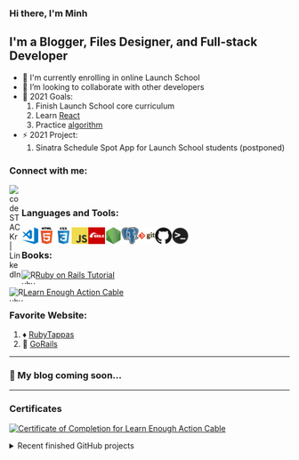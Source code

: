 <!-- ### Hi there, I'm Minh - aka [codeSTACKr][website] 👋

[![Website](https://img.shields.io/website?label=codeSTACKr.com&style=for-the-badge&url=https%3A%2F%2Fcodestackr.com)](https://codestackr.com)
[![Twitter Follow](https://img.shields.io/twitter/follow/codeSTACKr?color=1DA1F2&logo=twitter&style=for-the-badge)](https://twitter.com/intent/follow?original_referer=https%3A%2F%2Fgithub.com%2FcodeSTACKr&screen_name=codeSTACKr) -->
### Hi there, I'm Minh

## I'm a Blogger, Files Designer, and Full-stack Developer

- 🔭 I'm currently enrolling in online Launch School
- 👯 I’m looking to collaborate with other developers
- 🥅 2021 Goals:
  1. Finish Launch School core curriculum
  2. Learn [React](https://fullstackopen.com/en/)
  3. Practice [algorithm](https://www.udemy.com/course/js-algorithms-and-data-structures-masterclass/)
- ⚡ 2021 Project: 
  1. Sinatra Schedule Spot App for Launch School students (postponed)

### Connect with me:

[<img align="left" alt="codeSTACKr | LinkedIn" width="22px" src="https://cdn.jsdelivr.net/npm/simple-icons@v3/icons/linkedin.svg" />][linkedin]

<br />

### Languages and Tools:

<img align="left" alt="Visual Studio Code" width="30px" src="https://raw.githubusercontent.com/github/explore/80688e429a7d4ef2fca1e82350fe8e3517d3494d/topics/visual-studio-code/visual-studio-code.png" />
<img align="left" alt="HTML5" width="30px" src="https://raw.githubusercontent.com/github/explore/80688e429a7d4ef2fca1e82350fe8e3517d3494d/topics/html/html.png" />
<img align="left" alt="CSS3" width="30px" src="https://raw.githubusercontent.com/github/explore/80688e429a7d4ef2fca1e82350fe8e3517d3494d/topics/css/css.png" />
<img align="left" alt="JavaScript" width="30px" src="https://raw.githubusercontent.com/github/explore/80688e429a7d4ef2fca1e82350fe8e3517d3494d/topics/javascript/javascript.png" />
<img align="left" alt="Rails" width="30px" src="https://raw.githubusercontent.com/github/explore/80688e429a7d4ef2fca1e82350fe8e3517d3494d/topics/rails/rails.png" />
<img align="left" alt="Node.js" width="30px" src="https://raw.githubusercontent.com/github/explore/80688e429a7d4ef2fca1e82350fe8e3517d3494d/topics/nodejs/nodejs.png" />
<img align="left" alt="PostgreSQL" width="30px" src="https://raw.githubusercontent.com/github/explore/80688e429a7d4ef2fca1e82350fe8e3517d3494d/topics/postgresql/postgresql.png" />
<img align="left" alt="Git" width="30px" src="https://raw.githubusercontent.com/github/explore/80688e429a7d4ef2fca1e82350fe8e3517d3494d/topics/git/git.png" />
<img align="left" alt="GitHub" width="30px" src="https://raw.githubusercontent.com/github/explore/78df643247d429f6cc873026c0622819ad797942/topics/github/github.png" />
<img align="left" alt="Terminal" width="30px" src="https://raw.githubusercontent.com/github/explore/80688e429a7d4ef2fca1e82350fe8e3517d3494d/topics/terminal/terminal.png" />

<br />

### Books:

[Ruby on Rails Tutorial](https://www.learnenough.com/ruby-on-rails-6th-edition-tutorial)[<img align="left" alt="Ruby on Rails Tutorial" width="25px" height="25px" src="https://softcover.s3.amazonaws.com/636/ruby_on_rails_tutorial_6th_edition/images/cover-web.png" />][tutorialBook1]

[Learn Enough Action Cable](https://www.learnenough.com/course/learn_enough_action_cable/frontmatter)[<img align="left" alt="Ruby on Rails Tutorial" width="25px" height="25px" src="https://softcover.s3.amazonaws.com/636/learn_enough_action_cable/images/cover-web.png" />][tutorialBook2]


### Favorite Website:

1. ♦️ [RubyTappas](https://www.rubytapas.com/)
2. 🔺 [GoRails](https://gorails.com/dashboard) 
---

### 📕 My blog coming soon...

<!-- INSERT BLOG LIST HERE -->
---

[linkedin]: https://www.linkedin.com/in/minh-vu-954223112/
[tutorialBook1]: https://www.learnenough.com/ruby-on-rails-6th-edition-tutorial
[tutorialBook2]: https://www.learnenough.com/course/learn_enough_action_cable/frontmatter

### Certificates
<a href="https://www.learnenough.com/certificates/minhphanhvu"><img src="https://www.learnenough.com/certificates/minhphanhvu/action-cable-tutorial.svg" alt="Certificate of Completion for Learn Enough Action Cable"></a>

<details>
  <summary>Recent finished GitHub projects</summary>
  
1. 🎉 [Action Cable](https://railschatroom.herokuapp.com/). [GitHub](https://github.com/minhphanhvu/action_cable_chat_app)
2. 👑 Twitter-like Toy App. [GitHub](https://github.com/minhphanhvu/sample_app)

</details>
